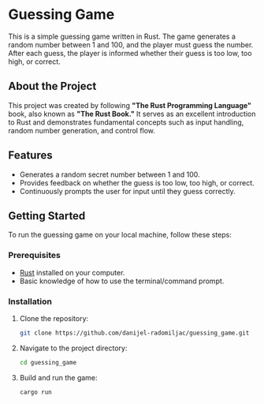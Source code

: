# Guessing Game

This is a simple guessing game written in Rust. The game generates a random number between 1 and 100, and the player must guess the number. After each guess, the player is informed whether their guess is too low, too high, or correct.

## About the Project

This project was created by following **"The Rust Programming Language"** book, also known as **"The Rust Book."** It serves as an excellent introduction to Rust and demonstrates fundamental concepts such as input handling, random number generation, and control flow.

## Features

- Generates a random secret number between 1 and 100.
- Provides feedback on whether the guess is too low, too high, or correct.
- Continuously prompts the user for input until they guess correctly.

## Getting Started

To run the guessing game on your local machine, follow these steps:

### Prerequisites

- [Rust](https://www.rust-lang.org/tools/install) installed on your computer.
- Basic knowledge of how to use the terminal/command prompt.

### Installation

1. Clone the repository:

   ```bash
   git clone https://github.com/danijel-radomiljac/guessing_game.git


2. Navigate to the project directory:
   ```bash
   cd guessing_game


3. Build and run the game:
   ```bash
   cargo run


